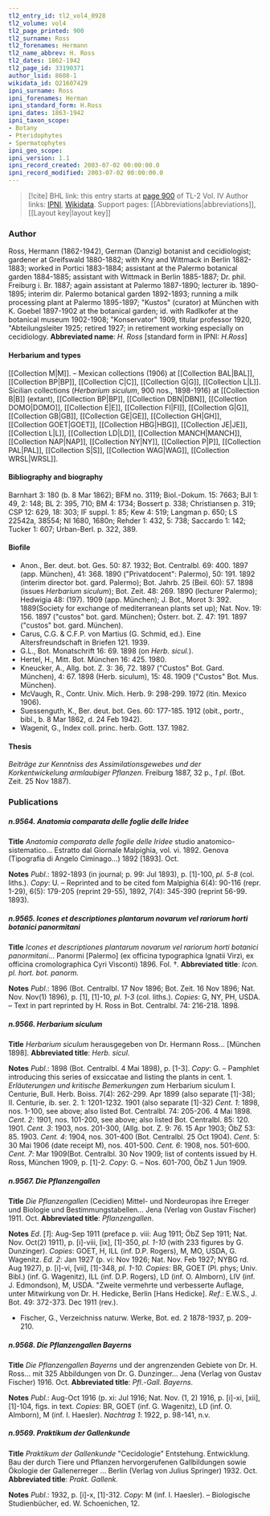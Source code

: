 ```yaml
---
tl2_entry_id: tl2_vol4_0928
tl2_volume: vol4
tl2_page_printed: 900
tl2_surname: Ross
tl2_forenames: Hermann
tl2_name_abbrev: H. Ross
tl2_dates: 1862-1942
tl2_page_id: 33190371
author_lsid: 8608-1
wikidata_id: Q21607429
ipni_surname: Ross
ipni_forenames: Herman
ipni_standard_form: H.Ross
ipni_dates: 1863-1942
ipni_taxon_scope: 
- Botany
- Pteridophytes
- Spermatophytes
ipni_geo_scope: 
ipni_version: 1.1
ipni_record_created: 2003-07-02 00:00:00.0
ipni_record_modified: 2003-07-02 00:00:00.0
---
```


> [!cite] BHL link: this entry starts at [page 900](https://www.biodiversitylibrary.org/page/33190371) of TL-2 Vol. IV
> Author links: [IPNI](https://www.ipni.org/a/8608-1), [Wikidata](https://www.wikidata.org/wiki/Q21607429). Support pages: [[Abbreviations|abbreviations]], [[Layout key|layout key]]

### Author

Ross, Hermann (1862-1942), German (Danzig) botanist and cecidiologist; gardener at Greifswald 1880-1882; with Kny and Wittmack in Berlin 1882-1883; worked in Portici 1883-1884; assistant at the Palermo botanical garden 1884-1885; assistant with Wittmack in Berlin 1885-1887; Dr. phil. Freiburg i. Br. 1887; again assistant at Palermo 1887-1890; lecturer ib. 1890-1895; interim dir. Palermo botanical garden 1892-1893; running a milk processing plant at Palermo 1895-1897; "Kustos" (curator) at München with K. Goebel 1897-1902 at the botanical garden; id. with Radlkofer at the botanical museum 1902-1908; "Konservator" 1909, titular professor 1920, "Abteilungsleiter 1925; retired 1927; in retirement working especially on cecidiology. 
**Abbreviated name**: *H. Ross* \[standard form in IPNI: *H.Ross*\]

#### Herbarium and types

[[Collection M|M]]. – Mexican collections (1906) at [[Collection BAL|BAL]], [[Collection BP|BP]], [[Collection C|C]], [[Collection G|G]], [[Collection L|L]]. Sicilian collections (*Herbarium siculum*, 900 nos., 1898-1916) at [[Collection B|B]] (extant), [[Collection BP|BP]], [[Collection DBN|DBN]], [[Collection DOMO|DOMO]], [[Collection E|E]], [[Collection FI|FI]], [[Collection G|G]], [[Collection GB|GB]], [[Collection GE|GE]], [[Collection GH|GH]], [[Collection GOET|GOET]], [[Collection HBG|HBG]], [[Collection JE|JE]], [[Collection L|L]], [[Collection LD|LD]], [[Collection MANCH|MANCH]], [[Collection NAP|NAP]], [[Collection NY|NY]], [[Collection P|P]], [[Collection PAL|PAL]], [[Collection S|S]], [[Collection WAG|WAG]], [[Collection WRSL|WRSL]].

#### Bibliography and biography

Barnhart 3: 180 (b. 8 Mar 1862); BFM no. 3119; Biol.-Dokum. 15: 7663; BJI 1: 49, 2: 148; BL 2: 395, 710; BM 4: 1734; Bossert p. 338; Christiansen p. 319; CSP 12: 629, 18: 303; IF suppl. 1: 85; Kew 4: 519; Langman p. 650; LS 22542a, 38554; NI 1680, 1680n; Rehder 1: 432, 5: 738; Saccardo 1: 142; Tucker 1: 607; Urban-Berl. p. 322, 389.

#### Biofile

- Anon., Ber. deut. bot. Ges. 50: 87. 1932; Bot. Centralbl. 69: 400. 1897 (app. München), 41: 368. 1890 ("Privatdocent": Palermo), 50: 191. 1892 (interim director bot. gard. Palermo); Bot. Jahrb. 25 (Beil. 60): 57. 1898 (issues *Herbarium siculum*); Bot. Zeit. 48: 269. 1890 (lecturer Palermo); Hedwigia 48: (197). 1909 (app. München); J. Bot., Morot 3: 392. 1889(Society for exchange of mediterranean plants set up); Nat. Nov. 19: 156. 1897 ("custos" bot. gard. München); Österr. bot. Z. 47: 191. 1897 ("custos" bot. gard. München).
- Carus, C.G. & C.F.P. von Martius (G. Schmid, ed.). Eine Altersfreundschaft in Briefen 121. 1939.
- G.L., Bot. Monatschrift 16: 69. 1898 (on *Herb. sicul.*).
- Hertel, H., Mitt. Bot. München 16: 425. 1980.
- Kneucker, A., Allg. bot. Z. 3: 36, 72. 1897 ("Custos" Bot. Gard. München), 4: 67. 1898 (Herb. siculum), 15: 48. 1909 ("Custos" Bot. Mus. München).
- McVaugh, R., Contr. Univ. Mich. Herb. 9: 298-299. 1972 (itin. Mexico 1906).
- Suessenguth, K., Ber. deut. bot. Ges. 60: 177-185. 1912 (obit., portr., bibl., b. 8 Mar 1862, d. 24 Feb 1942).
- Wagenit, G., Index coll. princ. herb. Gott. 137. 1982.

#### Thesis

*Beiträge zur Kenntniss des Assimilationsgewebes und der Korkentwickelung armlaubiger Pflanzen*. Freiburg 1887, 32 p., *1 pl*. (Bot. Zeit. 25 Nov 1887).

### Publications

##### n.9564. Anatomia comparata delle foglie delle Iridee

**Title**
*Anatomia comparata delle foglie delle Iridee* studio anatomico-sistematico... Estratto dal Giornale Malpighia, vol. vi. 1892. Genova (Tipografia di Angelo Ciminago...) 1892 \[1893\]. Oct.

**Notes**
*Publ*.: 1892-1893 (in journal; p. 99: Jul 1893), p. \[1\]-100, *pl. 5-8* (col. liths.). *Copy*: U. – Reprinted and to be cited fom Malpighia 6(4): 90-116 (repr. 1-29), 6(5): 179-205 (reprint 29-55), 1892, 7(4): 345-390 (reprint 56-99. 1893).

##### n.9565. Icones et descriptiones plantarum novarum vel rariorum horti botanici panormitani

**Title**
*Icones et descriptiones plantarum novarum vel rariorum horti botanici panormitani*... Panormi \[Palermo\] (ex officina typographica Ignatii Virzì, ex officina cromolographica Cyri Visconti) 1896. Fol. †.
**Abbreviated title**: *Icon. pl. hort. bot. panorm.*

**Notes**
*Publ*.: 1896 (Bot. Centralbl. 17 Nov 1896; Bot. Zeit. 16 Nov 1896; Nat. Nov. Nov(1) 1896), p. \[1\], \[1\]-10, *pl. 1-3* (col. liths.). *Copies*: G, NY, PH, USDA. – Text in part reprinted by H. Ross in Bot. Centralbl. 74: 216-218. 1898.

##### n.9566. Herbarium siculum

**Title**
*Herbarium siculum* herausgegeben von Dr. Hermann Ross... \[München 1898\].
**Abbreviated title**: *Herb. sicul.*

**Notes**
*Publ*.: 1898 (Bot. Centralbl. 4 Mai 1898), p. \[1-3\]. *Copy*: G. – Pamphlet introducing this series of exsiccatae and listing the plants in cent. 1.
*Erläuterungen und kritische Bemerkungen* zum Herbarium siculum I. Centurie, Bull. Herb. Boiss. 7(4): 262-299. Apr 1899 (also separate \[1\]-38); II. Centurie, ib. ser. 2. 1: 1201-1232. 1901 (also separate \[1\]-32)
*Cent. 1*: 1898, nos. 1-100, see above; also listed Bot. Centralbl. 74: 205-206. 4 Mai 1898.
*Cent. 2*: 1901, nos. 101-200, see above; also listed Bot. Centralbl. 85: 120. 1901.
*Cent. 3*: 1903, nos. 201-300, (Allg. bot. Z. 9: 76. 15 Apr 1903; ÖbZ 53: 85. 1903.
*Cent. 4*: 1904, nos. 301-400 (Bot. Centralbl. 25 Oct 1904).
*Cent*. 5: 30 Mai 1906 (date receipt M), nos. 401-500.
*Cent. 6*: 1908, nos. 501-600.
*Cent. 7*: Mar 1909(Bot. Centralbl. 30 Nov 1909; list of contents issued by H. Ross, München 1909, p. \[1\]-2. *Copy*: G. – Nos. 601-700, ÖbZ 1 Jun 1909.

##### n.9567. Die Pflanzengallen

**Title**
*Die Pflanzengallen* (Cecidien) Mittel- und Nordeuropas ihre Erreger und Biologie und Bestimmungstabellen... Jena (Verlag von Gustav Fischer) 1911. Oct.
**Abbreviated title**: *Pflanzengallen*.

**Notes**
*Ed*. \[*1*\]: Aug-Sep 1911 (preface p. viii: Aug 1911; ÖbZ Sep 1911; Nat. Nov. Oct(2) 1911), p. \[i\]-viii, \[ix\], \[1\]-350, *pl. 1-10* (with 233 figures by G. Dunzinger). *Copies*: GOET, H, ILL (inf. D.P. Rogers), M, MO, USDA, G. Wagenitz.
*Ed. 2*: Jan 1927 (p. vi: Nov 1926; Nat. Nov. Feb 1927; NYBG rd. Aug 1927), p. \[i\]-vi, \[vii\], \[1\]-348, *pl. 1-10. Copies*: BR, GOET (Pl. phys; Univ. Bibl.) (inf. G. Wagenitz), ILL (inf. D.P. Rogers), LD (inf. O. Almborn), LIV (inf. J. Edmondson), M, USDA. "Zweite vermehrte und verbesserte Auflage, unter Mitwirkung von Dr. H. Hedicke, Berlin \[Hans Hedicke\].
*Ref*.: E.W.S., J. Bot. 49: 372-373. Dec 1911 (rev.).
- Fischer, G., Verzeichniss naturw. Werke, Bot. ed. 2 1878-1937, p. 209-210.

##### n.9568. Die Pflanzengallen Bayerns

**Title**
*Die Pflanzengallen Bayerns* und der angrenzenden Gebiete von Dr. H. Ross... mit 325 Abbildungen von Dr. G. Dunzinger... Jena (Verlag von Gustav Fischer) 1916. Oct.
**Abbreviated title**: *Pfl*.-*Gall. Bayerns*.

**Notes**
*Publ*.: Aug-Oct 1916 (p. xi: Jul 1916; Nat. Nov. (1, 2) 1916, p. \[i\]-xi, \[xii\], \[1\]-104, figs. in text. *Copies*: BR, GOET (inf. G. Wagenitz), LD (inf. O. Almborn), M (inf. I. Haesler).
*Nachtrag 1*: 1922, p. 98-141, n.v.

##### n.9569. Praktikum der Gallenkunde

**Title**
*Praktikum der Gallenkunde* "Cecidologie" Entstehung. Entwicklung. Bau der durch Tiere und Pflanzen hervorgerufenen Gallbildungen sowie Ökologie der Gallenerreger ... Berlin (Verlag von Julius Springer) 1932. Oct.
**Abbreviated title**: *Prakt. Gallenk.*

**Notes**
*Publ*.: 1932, p. \[i\]-x, \[1\]-312. *Copy*: M (inf. I. Haesler). – Biologische Studienbücher, ed. W. Schoenichen, 12.

